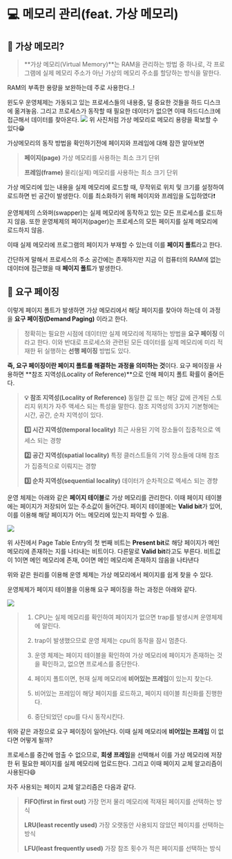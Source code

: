 # 💻 메모리 관리(feat. 가상 메모리)

## 📖 가상 메모리?

> **가상 메모리(Virtual Memory)**는 RAM을 관리하는 방법 중 하나로, 각 프로그램에 실제 메모리 주소가 아닌 가상의 메모리 주소를 할당하는 방식을 말한다.

RAM의 부족한 용량을 보완하는데 주로 사용한다..!

윈도우 운영체제는 가동되고 있는 프로세스들의 내용중, 덜 중요한 것들을 하드 디스크에 옮겨놓음. 그리고 프로세스가 동작할 때 필요한 데이터가 없으면 이때 하드디스크에 접근해서 데이터를 찾아온다.
![](https://velog.velcdn.com/images/psik_2/post/5b0fd31d-1bd3-459d-8b3d-af1124d523fd/image.jpeg)
위 사진처럼 가상 메모리로 메모리 용량을 확보할 수 있다😁

가상메모리의 동작 방법을 확인하기전에 페이지와 프레임에 대해 잠깐 알아보면

> **페이지(page)**
> 가상 메모리를 사용하는 최소 크기 단위
>
> **프레임(frame)**
> 물리(실제) 메모리를 사용하는 최소 크기 단위

가상 메모리에 있는 내용을 실제 메모리에 로드할 때, 무작위로 위치 및 크기를 설정하여 로드하면 빈 공간이 발생한다. 이를 최소화하기 위해 페이지와 프레임을 도입하였다❗

운영체제의 스와퍼(swapper)는 실제 메모리에 동작하고 있는 모든 프로세스를 로드하지 않음. 또한 운영체제의 페이저(pager)는 프로세스의 모든 페이지를 실제 메모리에 로드하지 않음.

이때 실제 메모리에 프로그램의 페이지가 부재할 수 있는데 이를 **페이지 폴트**라고 한다.

간단하게 말해서 프로세스의 주소 공간에는 존재하지만 지금 이 컴퓨터의 RAM에 없는 데이터에 접근했을 때 **페이지 폴트**가 발생한다.

## 📖 요구 페이징

이렇게 페이지 폴트가 발생하면 가상 메모리에서 해당 페이지를 찾아야 하는데 이 과정을 **요구 페이징(Demand Paging)** 이라고 한다.

> 정확히는 필요한 시점에 데이터만 실제 메모리에 적재하는 방법을 **요구 페이징** 이라고 한다. 이와 반대로 프로세스와 관련된 모든 데이터를 실제 메모리에 미리 적재한 뒤 실행하는 **선행 페이징** 방법도 있다.

**즉, 요구 페이징이란 페이지 폴트를 해결하는 과정을 의미하는 것**이다. 요구 페이징을 사용하면 **참조 지역성(Locality of Reference)**으로 인해 페이지 폴트 확률이 줄어든다.

> **💡 참조 지역성(Locality of Reference)**
> 동일한 값 또는 해당 값에 관계된 스토리지 위치가 자주 액세스 되는 특성을 말한다. 참조 지역성의 3가지 기본형에는 시간, 공간, 순차 지역성이 있다.
>
> **1️⃣ 시간 지역성(temporal locality)**
> 최근 사용된 기억 장소들이 집중적으로 엑세스 되는 경향
>
> **2️⃣ 공간 지역성(spatial locality)**
> 특정 클러스트들의 기억 장소들에 대해 참조가 집중적으로 이뤄지는 경향
>
> **3️⃣ 순차 지역성(sequential locality)**
> 데이터가 순차적으로 엑세스 되는 경향

운영 체제는 아래와 같은 **페이지 테이블**로 가상 메모리를 관리한다. 이때 페이지 테이블에는 페이지가 저장되어 있는 주소값이 들어간다. 페이지 테이블에는 **Valid bit**가 있어, 이를 이용해 해당 페이지가 어느 메모리에 있는지 파악할 수 있음.

![](https://velog.velcdn.com/images/psik_2/post/7762fc5f-51e2-4745-8463-676edee4ea84/image.png)

위 사진에서 Page Table Entry의 첫 번째 비트는 **Present bit**로 해당 페이지가 메인 메모리에 존재하는 지를 나타내는 비트이다. 다른말로 **Valid bit**라고도 부른다. 비트값이 1이면 메인 메모리에 존재, 0이면 메인 메모리에 존재하지 않음을 나타낸다

위와 같은 원리를 이용해 운영 체제는 가상 메모리에서 페이지를 쉽게 찾을 수 있다.

운영체제가 페이지 테이블을 이용해 요구 페이징을 하는 과정은 아래와 같다.

![](https://velog.velcdn.com/images/psik_2/post/ddc077da-03a9-4ed6-8afe-095e9000a0b9/image.png)

> 1. CPU는 실제 메모리를 확인하여 페이지가 없으면 trap를 발생시켜 운영체제에 알린다.
>
> 2. trap이 발생했으므로 운영 체제는 cpu의 동작을 잠시 멈춘다.
>
> 3. 운영 체제는 페이지 테이블을 확인하여 가상 메모리에 페이지가 존재하는 것을 확인하고, 없으면 프로세스를 중단한다.
>
> 4. 페이지 폴트이면, 현재 실제 메모리에 **비어있는 프레임**이 있는지 찾는다.
>
> 5. 비어있는 프레임이 해당 페이지를 로드하고, 페이지 테이블 최신화를 진행한다.
>
> 6. 중단되었던 cpu를 다시 동작시킨다.

위와 같은 과정으로 요구 페이징이 일어난다. 이때 실제 메모리에 **비어있는 프레임** 이 없다면 어떻게 될까?

프로세스를 중간에 멈출 수 없으므로, **희생 프레임**을 선택해서 이를 가상 메모리에 저장한 뒤 필요한 페이지를 실제 메모리에 업로드한다. 그리고 이때 페이지 교체 알고리즘이 사용된다😄

자주 사용되는 페이지 교체 알고리즘은 다음과 같다.

> **FIFO(first in first out)**
> 가장 먼저 물리 메모리에 적재된 페이지를 선택하는 방식
>
> **LRU(least recently used)**
> 가장 오랫동안 사용되지 않았던 페이지를 선택하는 방식
>
> **LFU(least frequently used)**
> 가장 참조 횟수가 적은 페이지를 선택하는 방식
